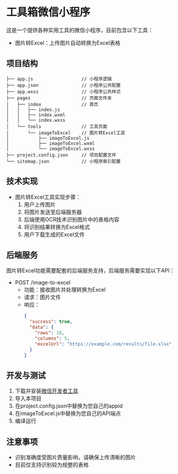 # 工具箱微信小程序

这是一个提供各种实用工具的微信小程序，目前包含以下工具：

- 图片转Excel：上传图片自动转换为Excel表格

## 项目结构

```
├── app.js                  // 小程序逻辑
├── app.json                // 小程序公共配置
├── app.wxss                // 小程序公共样式
├── pages                   // 页面文件夹
│   ├── index               // 首页
│   │   ├── index.js       
│   │   ├── index.wxml     
│   │   └── index.wxss     
│   └── tools               // 工具页面
│       └── imageToExcel    // 图片转Excel工具
│           ├── imageToExcel.js
│           ├── imageToExcel.wxml
│           └── imageToExcel.wxss
├── project.config.json     // 项目配置文件
└── sitemap.json            // 小程序索引配置
```

## 技术实现

- 图片转Excel工具实现步骤：
  1. 用户上传图片
  2. 将图片发送至后端服务器
  3. 后端使用OCR技术识别图片中的表格内容
  4. 将识别结果转换为Excel格式
  5. 用户下载生成的Excel文件

## 后端服务

图片转Excel功能需要配套的后端服务支持，后端服务需要实现以下API：

- POST /image-to-excel  
  - 功能：接收图片并处理转换为Excel
  - 请求：图片文件
  - 响应：
    ```json
    {
      "success": true,
      "data": {
        "rows": 10,
        "columns": 5,
        "excelUrl": "https://example.com/results/file.xlsx"
      }
    }
    ```

## 开发与测试

1. 下载并安装[微信开发者工具](https://developers.weixin.qq.com/miniprogram/dev/devtools/download.html)
2. 导入本项目
3. 在project.config.json中替换为您自己的appid
4. 在imageToExcel.js中替换为您自己的API端点
5. 编译运行

## 注意事项

- 识别准确度受图片质量影响，请确保上传清晰的图片
- 目前仅支持识别较为规整的表格 